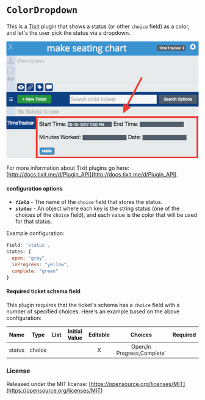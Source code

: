 `ColorDropdown`
=====


This is a [Tixit](https://tixit.me/) plugin that shows a status (or other `choice` field) as a color, and let's the user pick the status via a dropdown.

![Example of TimeTracker](https://github.com/cookiesncream716/timeTracker/blob/master/TimeTracker.png?raw=true)

For more information about Tixit plugins go here: [http://docs.tixit.me/d/Plugin_API](http://docs.tixit.me/d/Plugin_API).

#### configuration options

* ***`field`*** - The name of the `choice` field that stores the status.
* ***`states`*** - An object where each key is the string status (one of the choices of the `choice` field), and each value is the color that will be used for that status.

Example configuration: 
```javascript
field: 'status',
states: { 
  open: "gray", 
  inProgress: "yellow",
  complete: "green"
}
```

#### Required ticket schema field

This plugin requires that the ticket's schema has a `choice` field with a number of specified choices.  Here's an example based on the above configuration:

|    Name    |   Type   | List | Initial Value | Editable | Choices | Required |
|:----------:|:--------:|:----:|:-------------:|:--------:|:-------:|:--------:|
| status     | choice   |      |               |    X     |  Open,In Progress,Complete'       |          |


### License
Released under the MIT license: [https://opensource.org/licenses/MIT](https://opensource.org/licenses/MIT)
